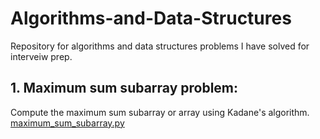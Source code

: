# Algorithms-and-Data-Structures
Repository for algorithms and data structures problems I have solved for interveiw prep.

## 1. Maximum sum subarray problem:
   Compute the maximum sum subarray or array using Kadane's algorithm.
   [maximum_sum_subarray.py](/maximum_sum_subarray.py)

